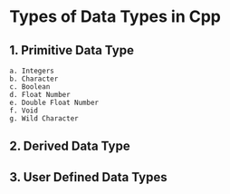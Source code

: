 # Types of Data Types in Cpp
## 1. Primitive Data Type
    a. Integers
    b. Character
    c. Boolean
    d. Float Number
    e. Double Float Number
    f. Void
    g. Wild Character
## 2. Derived Data Type
## 3. User Defined Data Types

